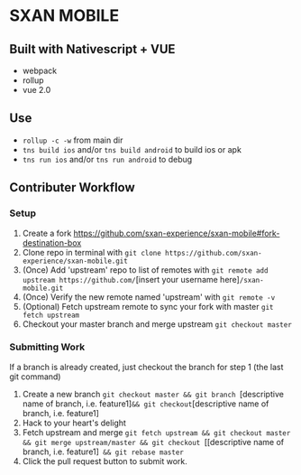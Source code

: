 # SXAN MOBILE

## Built with Nativescript + VUE
* webpack
* rollup
* vue 2.0

## Use

* `rollup -c -w` from main dir
* `tns build ios` and/or `tns build android` to build ios or apk
* `tns run ios` and/or `tns run android` to debug  


## Contributer Workflow

### Setup

1. Create a fork https://github.com/sxan-experience/sxan-mobile#fork-destination-box
2. Clone repo in terminal with `git clone https://github.com/sxan-experience/sxan-mobile.git`
3. (Once) Add 'upstream' repo to list of remotes with `git remote add upstream https://github.com/`[insert your username here]`/sxan-mobile.git`
4. (Once) Verify the new remote named 'upstream' with `git remote -v`
5. (Optional) Fetch upstream remote to sync your fork with master `git fetch upstream`
6. Checkout your master branch and merge upstream `git checkout master`

### Submitting Work
If a branch is already created, just checkout the branch for step 1 (the last git command)

1. Create a new branch `git checkout master && git branch `[descriptive name of branch, i.e. feature1]` && git checkout `[descriptive name of branch, i.e. feature1]
2. Hack to your heart's delight
3. Fetch upstream and merge `git fetch upstream && git checkout master
 && git merge upstream/master && git checkout `[[descriptive name of branch, i.e. feature1]` && git rebase master`
4. Click the pull request button to submit work.
